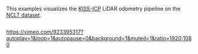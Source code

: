 <!--[metadata]
title = "KISS-ICP"
tags = ["3D", "point-cloud"]
source = "https://github.com/rerun-io/kiss-icp"
description = "Visualizes the KISS-ICP LiDAR odometry pipeline on the NCLT dataset."
thumbnail = "https://static.rerun.io/kiss-icp-screenshot/881ec7c7c0a0e50ec5d78d82875efaf3bb3c6e01/480w.png"
thumbnail_dimensions = [480, 288]
-->

This examples visualizes the [KISS-ICP](https://arxiv.org/abs/2209.15397) LiDAR odometry pipeline on the [NCLT dataset](http://robots.engin.umich.edu/nclt/).

<picture>
  <img src="https://static.rerun.io/kiss-icp-screenshot/881ec7c7c0a0e50ec5d78d82875efaf3bb3c6e01/full.png" alt="">
  <source media="(max-width: 480px)" srcset="https://static.rerun.io/kiss-icp-screenshot/881ec7c7c0a0e50ec5d78d82875efaf3bb3c6e01/480w.png">
  <source media="(max-width: 768px)" srcset="https://static.rerun.io/kiss-icp-screenshot/881ec7c7c0a0e50ec5d78d82875efaf3bb3c6e01/768w.png">
  <source media="(max-width: 1024px)" srcset="https://static.rerun.io/kiss-icp-screenshot/881ec7c7c0a0e50ec5d78d82875efaf3bb3c6e01/1024w.png">
  <source media="(max-width: 1200px)" srcset="https://static.rerun.io/kiss-icp-screenshot/881ec7c7c0a0e50ec5d78d82875efaf3bb3c6e01/1200w.png">
</picture>

https://vimeo.com/923395317?autoplay=1&loop=1&autopause=0&background=1&muted=1&ratio=1920:1080
